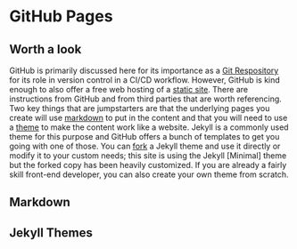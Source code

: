 # GitHub Pages 
## Worth a look
GitHub is primarily discussed here for its importance as a [Git Respository](book/gitbasics.md) for its role in version control in a CI/CD workflow.  However, GitHub is kind enough to also offer a free web hosting of a [static site](book/static).   There are instructions from GitHub and from third parties that are worth referencing.  Two key things that are jumpstarters are that the underlying pages you create will use [markdown]() to put in the content and that you will need to use a [theme]() to make the content work like a website.  Jekyll is a commonly used theme for this purpose and GitHub offers a bunch of templates to get you going with one of those.  You can [fork]() a Jekyll theme and use it directly or modify it to your custom needs; this site is using the Jekyll [Minimal] theme but the forked copy has been heavily customized.  If you are already a fairly skill front-end developer, you can also create your own theme from scratch.

## Markdown

## Jekyll Themes


